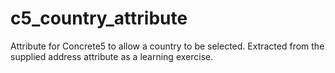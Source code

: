 c5_country_attribute
====================

Attribute for Concrete5 to allow a country to be selected. Extracted 
from the supplied address attribute as a learning exercise.


